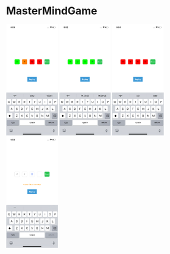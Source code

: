 # MasterMindGame
<img src="Images/SS1.png" height=300>
<img src="Images/SS2.png" height=300>
<img src="Images/SS3.png" height=300>
<img src="Images/SS4.png" height=300>
